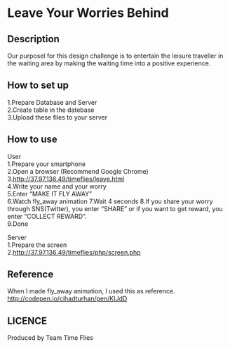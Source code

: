 Leave Your Worries Behind
====



## Description
Our purposel for this design challenge is to entertain the leisure traveller in the waiting area by making the waiting time into a positive experience.

## How to set up
1.Prepare Database and Server  
2.Create table in the datebase  
3.Upload these files to your server  


## How to use
User  
1.Prepare your smartphone  
2.Open a browser (Recommend Google Chrome)  
3.http://37.97.136.49/timeflies/leave.html  
4.Write your name and  your worry  
5.Enter “MAKE IT FLY AWAY”  
6.Watch fly_away animation
7.Wait 4 seconds
8.If you share your worry through SNS(Twitter), you enter “SHARE” or if you want to get reward, you enter “COLLECT REWARD”.  
9.Done  

Server  
1.Prepare the screen  
2.http://37.97.136.49/timeflies/php/screen.php  

## Reference
When I made fly_away animation, I used this as reference.  
http://codepen.io/cihadturhan/pen/KIJdD

## LICENCE
Produced by Team Time Flies
